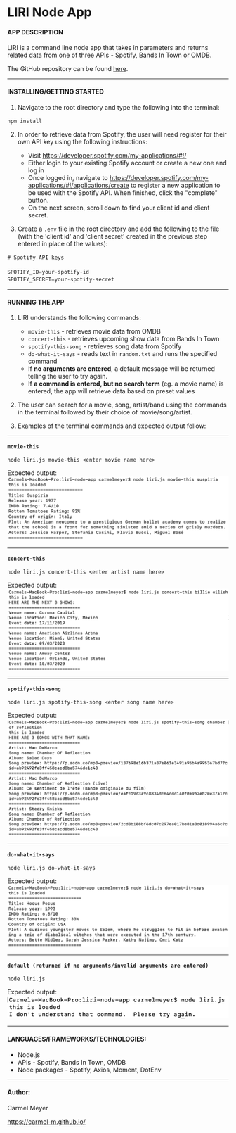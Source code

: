# LIRI Node App


#### APP DESCRIPTION
LIRI is a command line node app that takes in parameters and returns related data from one of three APIs - Spotify, Bands In Town or OMDB.

The GitHub repository can be found [here](https://github.com/carmel-m/liri-node-app).


---

#### INSTALLING/GETTING STARTED


1. Navigate to the root directory and type the following into the terminal:

``` shell
npm install
```

2. In order to retrieve data from Spotify, the user will need register for their own API key using the following instructions:
    * Visit <https://developer.spotify.com/my-applications/#!/>
    * Either login to your existing Spotify account or create a new one and log in
    * Once logged in, navigate to <https://developer.spotify.com/my-applications/#!/applications/create> to register a new application to be used with the Spotify API. When finished, click the "complete" button.
    * On the next screen, scroll down to find your client id and client secret. 


3. Create a `.env` file in the root directory and add the following to the file (with the 'client id' and 'client secret' created in the previous step entered in place of the values):

```js
# Spotify API keys

SPOTIFY_ID=your-spotify-id
SPOTIFY_SECRET=your-spotify-secret

```

---

#### RUNNING THE APP

1. LIRI understands the following commands:
    * `movie-this` - retrieves movie data from OMDB
    * `concert-this` - retrieves upcoming show data from Bands In Town
    * `spotify-this-song` - retrieves song data from Spotify
    * `do-what-it-says` - reads text in `random.txt` and runs the specified command
    * If **no arguments are entered**, a default message will be returned telling the user to try again.
    * If **a command is entered, but no search term** (eg. a movie name) is entered, the app will retrieve data based on preset values

2. The user can search for a movie, song, artist/band using the commands in the terminal followed by their choice of movie/song/artist.

3. Examples of the terminal commands and expected output follow:

---

**`movie-this`**
``` shell
node liri.js movie-this <enter movie name here>
```
Expected output:
![movie-this](./readme-images/movie-this.png)

---

**`concert-this`**
``` shell
node liri.js concert-this <enter artist name here>
```
Expected output:
![concert-this](./readme-images/concert-this.png)

---

**`spotify-this-song`**

``` shell
node liri.js spotify-this-song <enter song name here>
```
Expected output:
![spotify-this](./readme-images/spotify-this-song.png)

---

**`do-what-it-says`**

``` shell
node liri.js do-what-it-says
```
Expected output:
![do-what-it-says](./readme-images/do-what-it-says.png)

---

**`default (returned if no arguments/invalid arguments are entered)`**

``` shell
node liri.js
```
Expected output:
![movie-this](./readme-images/default.png)

---

#### LANGUAGES/FRAMEWORKS/TECHNOLOGIES:
* Node.js
* APIs - Spotify, Bands In Town, OMDB
* Node packages - Spotify, Axios, Moment, DotEnv

---

#### Author:
Carmel Meyer

https://carmel-m.github.io/
